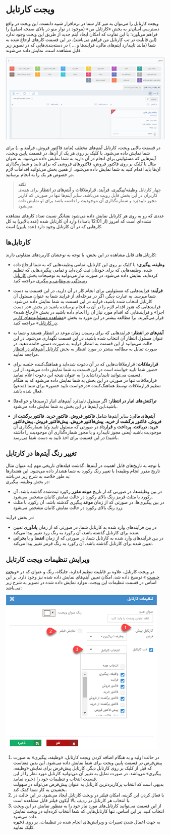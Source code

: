 # ویجت کارتابل 
 ویجت کارتابل را می‌توان به میز کار شما در نرم‌افزار شبیه دانست. این ویجت در واقع دسترسی آسان‌تر به بخش «کارتابل من» (موجود در نوار منو در بالای صفحه اصلی) را فراهم می‌آورد؛ با این تفاوت که امکان ایجاد آیتم جدید از طریق این ویجت وجود ندارد (این قابلیت در تب کارتابل من فراهم می‌باشد). در این قسمت کارهای ارجاع شده به شما (مانند تایید/رد آیتم‌های مالی، فرایندها و ... )  در دسته‌بندی‌هایی که در تصویر زیر قابل مشاهده است، نمایش داده می‌شوند.<br>
 
 ![ویجت کارتابل](./Cartable-widget.jpg)

در قسمت بالایی ویجت، کارتابل‌ آیتم‌های مختلف (مانند فاکتور فروش، فرآیند و...) برای شما نمایش داده می‌شود. با کلیک بر روی هر یک از آن‌ها، در قسمت پایین ویجت، آیتم‌هایی که مسئولیتی برای انجام در آن دارید به شما نمایش داده می‌شود. به عنوان مثال با کلیک بر روی فاکتور فروش، فاکتورهای فروشی که برای تایید و شماره‌گذاری آن‌ها باید اقدام کنید به شما نمایش داده می‌شود. از همین بخش می‌توانید اقدامات لازم در خصوص هر یک را به انجام برسانید.<br>

> **نکته**<br>
> چهار کارتابل **وظیفه/پیگیری**، **فرآیند**، **قرارملاقات** و **آیتم‌های در انتظار** برای همه‌ی کاربران در این بخش قابل رویت می‌باشد. سایر آیتم‌ها تنها در صورتی که کاربر مجوز تایید/رد و شماره‌گذاری آن موجودیت را داشته باشد برای او نمایش داده می‌شود.<br>

عددی که رو به روی هر کارتابل نمایش داده می‌شود نشانگر نسبت تعداد کارهای مشاهده نشده‌‌ای است که امروز (از 12:01 بامداد) وارد آن کارتابل شده (عدد بالایی) به کل کارهایی که در آن کارتابل وجود دارد (عدد پایین) است.<br>

## کارتابل‌ها
کارتابل‌های قابل مشاهده در این بخش، با توجه به نوعشان کاربردهای متفاوتی دارند:

- **وظیفه، پیگیری:** با کلیک بر روی این کارتابل، تمامی وظیفه‌‌هایی که به شما ارجاع داده شده، وظیفه‌هایی که برای خودتان ثبت کرده‌اید و تمامی پیگیری‌هایی که تنظیم کرده‌اید، نمایش داده می‌شود. در صورت نیاز می‌توانید به توضیحات بخش [کارتابل رسیدگی به وظایف و پیگیری](https://github.com/1stco/PayamGostarDocs/blob/master/Help/home/widget/Cardboard/Task-tracking/2.6.0/Task-tracking.md) مراجعه کنید<br>

- **فرآیند:** فرایندهایی که مسئولیتی برای انجام کار در آن دارید، در این قسمت به دست شما میرسد. به عبارت دیگر، اگر در مرحله‌ای از فرایند شما به عنوان مسئول آن کارتابل انتخاب شده باشید، فرایند در این قسمت به شما نمایش داده می‌شود. فرایندهایی که هنوز اقدام لازم را در آن به انجام نرسانده باشید در بخش «در دست اجرا» و فرایندهایی که اقدام مورد نیاز آن را انجام داده باشید در بخش «ارجاع شده» قرار می‌گیرند. برا مطالعه بیشتر در این مورد به بخش «[مشاهده مسئولیت‌های کاربر در کارتابل](https://github.com/1stco/PayamGostarDocs/blob/master/Help/home/widget/Cardboard/widget-processes/2.6.0/widget-processes.md)» مراجعه کنید.<br>

- **آیتم‌های در انتظار:** فرایندهایی که برای رسیدن زمان موعد در انتظار هستند و شما به عنوان مسئول انتظار آن انتخاب شده باشید، در این قسمت نگهداری می‌شود. در این حالت می‌توانید از این قسمت به انتظار فرایند به صورت دستی خاتمه دهید. در صورت تمایل به مطالعه بیشتر در مورد انتظار به بخش [کارتابل آیتم‌های در انتظار](https://github.com/1stco/PayamGostarDocs/blob/master/Help/home/widget/Cardboard/entezar/Cardboard.md) مراجعه نمایید.<br>

- **قرارملاقات:** قرارملاقات‌هایی که در آن دعوت شده‌اید و هماهنگ‌کننده جلسه برای حضور شما تایید خواسته است در این قسمت به شما نمایش داده می‌شود. از این قسمت می‌توانید تایید/رد/شاید را به عنوان نتیجه این دعوت اعلام نمایید.<br>قرارملاقات تنها در صورتی در این بخش به شما نمایش داده می‌شود که به هنگام تنظیم قرارملاقات توسط هماهنگ‌کننده «درخواست تایید حضور» برای شما (مدعو) فعال شده باشد.<br>

- **تراکنش‌های انبار در انتظار:** اگر مسئول تایید/رد آیتم‌های انبار (رسیدها و حواله‌ها) باشید،‌این آیتم‌ها در این بخش به شما نمایش داده می‌شود.<br>

- **آیتم‌‌های مالی:** سایر آیتم‌ها شامل **فاکتور فروش**، **فاکتور خرید**، **فاکتور برگشت از فروش**، **فاکتور برگشت از خرید**، **پیش‌فاکتور فروش**، **پیش‌فاکتور فروش**، **پیش‌فاکتور خرید**، **دریافت**، **پرداخت** و **قرارداد** در صورتی که مسئول تایید و/یا شماره‌گذاری آن موجودیت باشید (یعنی مجوز تایید/رد و یا مجوز شماره‌گذاری آن موجودیت را داشته باشید) در این قسمت برای اخذ تایید به دست شما می‌رسد.<br>

## تغییر رنگ آیتم‌ها در کارتابل
با توجه به تاریخ‌های قابل اهمیت در آیتم‌ها،‌ گذشت فیلدهای تاریخی مهم (به عنوان مثال تاریخ مقرر انجام وظیفه) با تغییر رنگ رکورد به شما هشدار داده می‌شود. این هشدارها به طور خلاصه به شرح زیر می‌باشد:<br>
در بخش وظیفه، پیگیری:<br>

- در بین وظیفه‌ها، در صورتی که از تاریخ **موعد مقرر** رکورد ثبت‌شده گذشته باشد، آن رکورد با مثلث قرمز رنگ بالای رکورد در حالت نمایش کانبان مشخص می‌شود.<br>
- در بین پیگیری‌ها، در صورتی که از زمان **موعد** پیگیری گذشته باشد، آن رکورد با مثلث زرد رنگ بالای رکورد در حالت نمایش کانبان مشخص می‌شود.<br>

در بخش فرآیند:<br>
- در بین فرآیندهای وارد شده به کارتابل شما، در صورتی که از زمان **یادآوری** تعیین شده برای کارتابل گذشته باشد، آن رکورد به رنگ زرد تغییر پیدا می‌کند.<br>
- در بین فرآیندهای وارد شده به کارتابل شما، در صورتی که از زمان **انقضا** و یا **بحرانی** تعیین شده برای کارتابل گذشته باشد، آن رکورد به رنگ قرمز تغییر پیدا می‌کند.<br>

## ویرایش تنظیمات ویجت کارتابل
در ویجت کارتابل، علاوه بر قابلیت تنظیم اندازه، جایگاه، رنگ و عنوان که در «[ویجت چیست](https://github.com/1stco/PayamGostarDocs/blob/master/Help/home/widget/Widgets2.7.0.md#WidgetSetting) » توضیح داده شد، امکان تعیین آیتم‌های نمایش داده شده نیز وجود دارد. بر این اساس در قسمت تنظیمات این ویجت، موارد نمایش داده شده در تصویر به شرح زیر می‌باشد:<br>

![تنظیمات ویجت کارتابل](./Cartable-setting.png)

1. در حالت اولیه و به هنگام اضافه کردن ویجت کارتابل،‌ «وظیفه، پیگیری» به صورت پیش‌فرض در قسمت پایین ویجت برای شما نمایش داده می‌شود. این بدین معناست که قبل از کلیک بر روی کارتابل دیگر، کارتابل پیش‌فرض برای نمایش «وظیفه، پیگیری» می‌باشد. در صورت تمایل به تغییر آن می‌توانید کارتابل مورد نظر را از این قسمت انتخاب و تنظیمات خود را ذخیره نمایید.<br>
بدیهی است که انتخاب پرکاربردترین کارتابل به عنوان پیش‌فرض می‌تواند در سهولت بخشیدن به کار شما کمک کند.<br>
2. با فعال کردن این گزینه، امکان فیلتر در ویجت کارتابل ایجاد می‌شود. در این حالت در با انتخاب هر کارتابل در ردیف بالا آیکون فیلتر قابل مشاهده است.<br>
3. از این قسمت می‌توانید کارتابل‌های مورد نیاز خود را به منظور نمایش در این ویجت انتخاب کنید. بر این اساس، تنها کارتابل‌هایی که شما انتخاب کرده‌اید در ویجت نمایش داده می‌شود.<br>
به جهت اعمال شدن تغییرات و ویرایش‌های انجام شده در تنظیمات، بر روی **ذخیره** کلیک نمایید.

